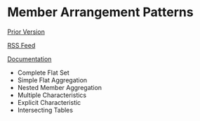 
# Member Arrangement Patterns

[Prior Version](http://xbrlsite.azurewebsites.net/DigitalFinancialReporting/MemberArrangementPatterns/2017-05-07/)

[RSS Feed](https://charleshoffmancpa.github.io/examples/member-arrangement-patterns/rss.xml)

[Documentation](http://xbrlsite.azurewebsites.net/2017/IntelligentDigitalFinancialReporting/Part04_Chapter07.3_MemberArrangementPatternExamples.pdf)

* Complete Flat Set
* Simple Flat Aggregation
* Nested Member Aggregation
* Multiple Characteristics
* Explicit Characteristic
* Intersecting Tables
